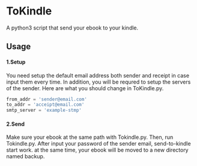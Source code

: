 # ToKindle
A python3 script that send your ebook to your kindle.
## Usage
#### 1.Setup
You need setup the default email address both sender and receipt in case input them every time.
In addition, you will be requred to setup the servers of the sender. 
Here are what you should change in ToKindle.py.
```python
from_addr = 'sender@email.com'
to_addr = 'acceipt@email.com'
smtp_server = 'example-stmp'
```
#### 2.Send
Make sure your ebook at the same path with Tokindle.py. 
Then, run Tokindle.py. After input your password of the sender email, send-to-kindle start work. at the same time, your ebook will be moved to a new directory named backup. 

